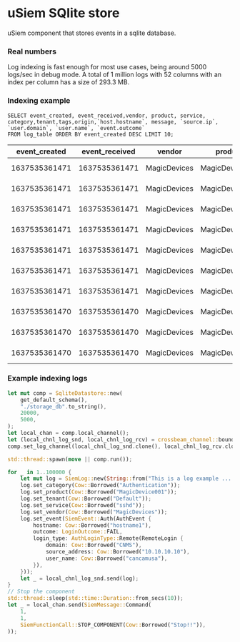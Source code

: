 # uSiem SQlite store
uSiem component that stores events in a sqlite database.



### Real numbers

Log indexing is fast enough for most use cases, being around 5000 logs/sec in debug mode.
A total of 1 million logs with 52 columns with an index per column has a size of 293.3 MB.

### Indexing example

```
SELECT event_created, event_received,vendor, product, service, category,tenant,tags,origin,`host.hostname`, message, `source.ip`, `user.domain`, `user.name`, `event.outcome`
FROM log_table ORDER BY event_created DESC LIMIT 10;
```

|event_created|event_received|vendor      |product       |service|category      |tenant |tags|origin |host.hostname|message                                                                                                  |source.ip  |user.domain|user.name|event.outcome|
|-------------|--------------|------------|--------------|-------|--------------|-------|----|-------|-------------|---------------------------------------------------------------------------------------------------------|-----------|-----------|---------|-------------|
|1637535361471|1637535361471 |MagicDevices|MagicDevice001|sshd   |Authentication|Default|{}  |0.0.0.0|hostname1    |This is a log example ..............111111111111111111111111222222222222222222222223333333333333333333333|10.10.10.10|CNMS       |cancamusa|FAIL         |
|1637535361471|1637535361471 |MagicDevices|MagicDevice001|sshd   |Authentication|Default|{}  |0.0.0.0|hostname1    |This is a log example ..............111111111111111111111111222222222222222222222223333333333333333333333|10.10.10.10|CNMS       |cancamusa|FAIL         |
|1637535361471|1637535361471 |MagicDevices|MagicDevice001|sshd   |Authentication|Default|{}  |0.0.0.0|hostname1    |This is a log example ..............111111111111111111111111222222222222222222222223333333333333333333333|10.10.10.10|CNMS       |cancamusa|FAIL         |
|1637535361471|1637535361471 |MagicDevices|MagicDevice001|sshd   |Authentication|Default|{}  |0.0.0.0|hostname1    |This is a log example ..............111111111111111111111111222222222222222222222223333333333333333333333|10.10.10.10|CNMS       |cancamusa|FAIL         |
|1637535361471|1637535361471 |MagicDevices|MagicDevice001|sshd   |Authentication|Default|{}  |0.0.0.0|hostname1    |This is a log example ..............111111111111111111111111222222222222222222222223333333333333333333333|10.10.10.10|CNMS       |cancamusa|FAIL         |
|1637535361471|1637535361471 |MagicDevices|MagicDevice001|sshd   |Authentication|Default|{}  |0.0.0.0|hostname1    |This is a log example ..............111111111111111111111111222222222222222222222223333333333333333333333|10.10.10.10|CNMS       |cancamusa|FAIL         |
|1637535361471|1637535361471 |MagicDevices|MagicDevice001|sshd   |Authentication|Default|{}  |0.0.0.0|hostname1    |This is a log example ..............111111111111111111111111222222222222222222222223333333333333333333333|10.10.10.10|CNMS       |cancamusa|FAIL         |
|1637535361470|1637535361470 |MagicDevices|MagicDevice001|sshd   |Authentication|Default|{}  |0.0.0.0|hostname1    |This is a log example ..............111111111111111111111111222222222222222222222223333333333333333333333|10.10.10.10|CNMS       |cancamusa|FAIL         |
|1637535361470|1637535361470 |MagicDevices|MagicDevice001|sshd   |Authentication|Default|{}  |0.0.0.0|hostname1    |This is a log example ..............111111111111111111111111222222222222222222222223333333333333333333333|10.10.10.10|CNMS       |cancamusa|FAIL         |
|1637535361470|1637535361470 |MagicDevices|MagicDevice001|sshd   |Authentication|Default|{}  |0.0.0.0|hostname1    |This is a log example ..............111111111111111111111111222222222222222222222223333333333333333333333|10.10.10.10|CNMS       |cancamusa|FAIL         |


### Example indexing logs

```rust
let mut comp = SqliteDatastore::new(
    get_default_schema(),
    "./storage_db".to_string(),
    20000,
    5000,
);
let local_chan = comp.local_channel();
let (local_chnl_log_snd, local_chnl_log_rcv) = crossbeam_channel::bounded(1000);
comp.set_log_channel(local_chnl_log_snd.clone(), local_chnl_log_rcv.clone());

std::thread::spawn(move || comp.run());

for _ in 1..100000 {
    let mut log = SiemLog::new(String::from("This is a log example ..............111111111111111111111111222222222222222222222223333333333333333333333"), chrono::Utc::now().timestamp_millis(), SiemIp::V4(0));
    log.set_category(Cow::Borrowed("Authentication"));
    log.set_product(Cow::Borrowed("MagicDevice001"));
    log.set_tenant(Cow::Borrowed("Default"));
    log.set_service(Cow::Borrowed("sshd"));
    log.set_vendor(Cow::Borrowed("MagicDevices"));
    log.set_event(SiemEvent::Auth(AuthEvent {
        hostname: Cow::Borrowed("hostname1"),
        outcome: LoginOutcome::FAIL,
        login_type: AuthLoginType::Remote(RemoteLogin {
            domain: Cow::Borrowed("CNMS"),
            source_address: Cow::Borrowed("10.10.10.10"),
            user_name: Cow::Borrowed("cancamusa"),
        }),
    }));
    let _ = local_chnl_log_snd.send(log);
}
// Stop the component
std::thread::sleep(std::time::Duration::from_secs(10));
let _ = local_chan.send(SiemMessage::Command(
    1,
    1,
    SiemFunctionCall::STOP_COMPONENT(Cow::Borrowed("Stop!!")),
));
```